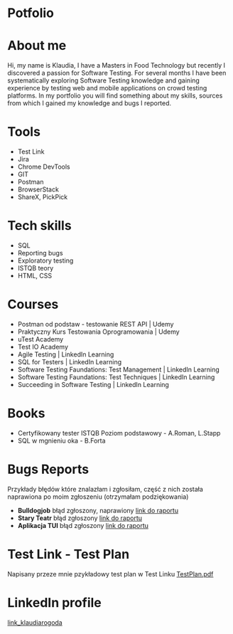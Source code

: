 # Potfolio
# About me
Hi, my name is Klaudia, I have a Masters in Food Technology but recently I discovered a passion for Software Testing. For several months I have been systematically exploring Software Testing knowledge and gaining experience by testing web and mobile applications on crowd testing platforms. In my portfolio you will find something about my skills, sources from which I gained my knowledge and bugs I reported.
# Tools
* Test Link
* Jira
* Chrome DevTools
* GIT
* Postman
* BrowserStack
* ShareX, PickPick
# Tech skills
* SQL
* Reporting bugs
* Exploratory testing
* ISTQB teory
* HTML, CSS
# Courses
* Postman od podstaw - testowanie REST API | Udemy
* Praktyczny Kurs Testowania Oprogramowania | Udemy
* uTest Academy
* Test IO Academy
* Agile Testing | LinkedIn Learning
* SQL for Testers | LinkedIn Learning
* Software Testing Faundations: Test Management | LinkedIn Learning
* Software Testing Faundations: Test Techniques | LinkedIn Learning
* Succeeding in Software Testing | LinkedIn Learning
# Books
* Certyfikowany tester ISTQB Poziom podstawowy - A.Roman, L.Stapp
* SQL w mgnieniu oka - B.Forta
# Bugs Reports
Przykłady błędów które znalazłam i zgłosiłam, część z nich została naprawiona po moim zgłoszeniu (otrzymałam podziękowania)
* **Bulldogjob** błąd zgłoszony, naprawiony [link do raportu](https://drive.google.com/drive/folders/17Jllh7MidpKNHZTECc32AS-3Vx4yw5ft?usp=sharing)
* **Stary Teatr** błąd zgłoszony [link do raportu](https://drive.google.com/drive/folders/1IfcSBEVKKnau3wrfna8iLThkoeAHy_VY?usp=sharing)
* **Aplikacja TUI** błąd zgłoszony [link do raportu](https://drive.google.com/drive/folders/1NFDxIazKikMmRXdlZ3M51KdCdVtrt6JB?usp=sharing)
# Test Link - Test Plan
Napisany przeze mnie pzykładowy test plan w Test Linku [TestPlan.pdf](file:///C:/Users/klaud/OneDrive/Pulpit/screencapture-localhost-testlink-index-php-2022-03-16-11_07_35.pdf)
# LinkedIn profile 
[link_klaudiarogoda](https://www.linkedin.com/in/klaudia-rogoda-46548620a/)

